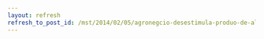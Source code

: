 ```yaml
---
layout: refresh
refresh_to_post_id: /mst/2014/02/05/agronegcio-desestimula-produo-de-alimentos-bsicos-diz-pesquisador
---
```

